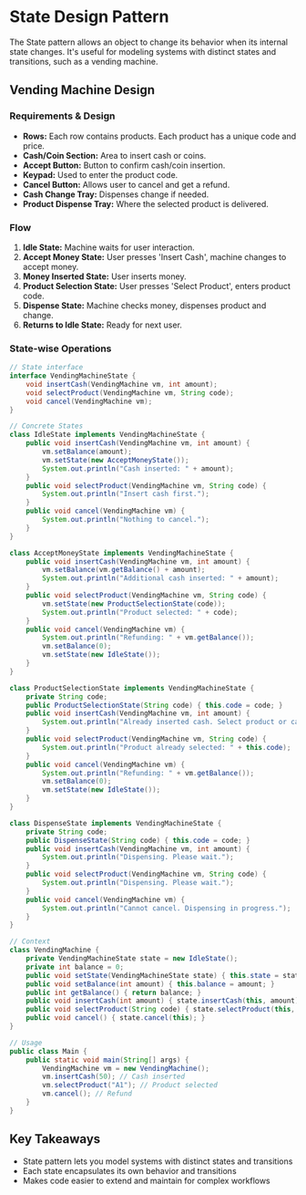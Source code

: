# State Design Pattern

The State pattern allows an object to change its behavior when its internal state changes. It's useful for modeling systems with distinct states and transitions, such as a vending machine.

## Vending Machine Design

### Requirements & Design
- **Rows:** Each row contains products. Each product has a unique code and price.
- **Cash/Coin Section:** Area to insert cash or coins.
- **Accept Button:** Button to confirm cash/coin insertion.
- **Keypad:** Used to enter the product code.
- **Cancel Button:** Allows user to cancel and get a refund.
- **Cash Change Tray:** Dispenses change if needed.
- **Product Dispense Tray:** Where the selected product is delivered.

### Flow
1. **Idle State:** Machine waits for user interaction.
2. **Accept Money State:** User presses 'Insert Cash', machine changes to accept money.
3. **Money Inserted State:** User inserts money.
4. **Product Selection State:** User presses 'Select Product', enters product code.
5. **Dispense State:** Machine checks money, dispenses product and change.
6. **Returns to Idle State:** Ready for next user.

### State-wise Operations
```java
// State interface
interface VendingMachineState {
    void insertCash(VendingMachine vm, int amount);
    void selectProduct(VendingMachine vm, String code);
    void cancel(VendingMachine vm);
}

// Concrete States
class IdleState implements VendingMachineState {
    public void insertCash(VendingMachine vm, int amount) {
        vm.setBalance(amount);
        vm.setState(new AcceptMoneyState());
        System.out.println("Cash inserted: " + amount);
    }
    public void selectProduct(VendingMachine vm, String code) {
        System.out.println("Insert cash first.");
    }
    public void cancel(VendingMachine vm) {
        System.out.println("Nothing to cancel.");
    }
}

class AcceptMoneyState implements VendingMachineState {
    public void insertCash(VendingMachine vm, int amount) {
        vm.setBalance(vm.getBalance() + amount);
        System.out.println("Additional cash inserted: " + amount);
    }
    public void selectProduct(VendingMachine vm, String code) {
        vm.setState(new ProductSelectionState(code));
        System.out.println("Product selected: " + code);
    }
    public void cancel(VendingMachine vm) {
        System.out.println("Refunding: " + vm.getBalance());
        vm.setBalance(0);
        vm.setState(new IdleState());
    }
}

class ProductSelectionState implements VendingMachineState {
    private String code;
    public ProductSelectionState(String code) { this.code = code; }
    public void insertCash(VendingMachine vm, int amount) {
        System.out.println("Already inserted cash. Select product or cancel.");
    }
    public void selectProduct(VendingMachine vm, String code) {
        System.out.println("Product already selected: " + this.code);
    }
    public void cancel(VendingMachine vm) {
        System.out.println("Refunding: " + vm.getBalance());
        vm.setBalance(0);
        vm.setState(new IdleState());
    }
}

class DispenseState implements VendingMachineState {
    private String code;
    public DispenseState(String code) { this.code = code; }
    public void insertCash(VendingMachine vm, int amount) {
        System.out.println("Dispensing. Please wait.");
    }
    public void selectProduct(VendingMachine vm, String code) {
        System.out.println("Dispensing. Please wait.");
    }
    public void cancel(VendingMachine vm) {
        System.out.println("Cannot cancel. Dispensing in progress.");
    }
}

// Context
class VendingMachine {
    private VendingMachineState state = new IdleState();
    private int balance = 0;
    public void setState(VendingMachineState state) { this.state = state; }
    public void setBalance(int amount) { this.balance = amount; }
    public int getBalance() { return balance; }
    public void insertCash(int amount) { state.insertCash(this, amount); }
    public void selectProduct(String code) { state.selectProduct(this, code); }
    public void cancel() { state.cancel(this); }
}

// Usage
public class Main {
    public static void main(String[] args) {
        VendingMachine vm = new VendingMachine();
        vm.insertCash(50); // Cash inserted
        vm.selectProduct("A1"); // Product selected
        vm.cancel(); // Refund
    }
}
```

## Key Takeaways
- State pattern lets you model systems with distinct states and transitions
- Each state encapsulates its own behavior and transitions
- Makes code easier to extend and maintain for complex workflows